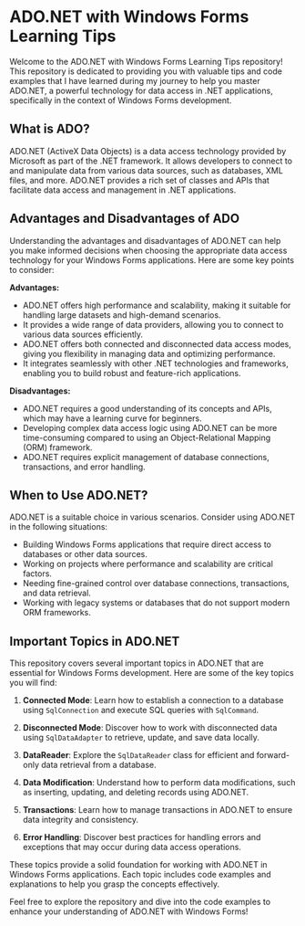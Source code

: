 
# ADO.NET with Windows Forms Learning Tips

Welcome to the ADO.NET with Windows Forms Learning Tips repository! This repository is dedicated to providing you with valuable tips and code examples that I have learned during my journey to help you master ADO.NET, a powerful technology for data access in .NET applications, specifically in the context of Windows Forms development.

## What is ADO?

ADO.NET (ActiveX Data Objects) is a data access technology provided by Microsoft as part of the .NET framework. It allows developers to connect to and manipulate data from various data sources, such as databases, XML files, and more. ADO.NET provides a rich set of classes and APIs that facilitate data access and management in .NET applications.

## Advantages and Disadvantages of ADO

Understanding the advantages and disadvantages of ADO.NET can help you make informed decisions when choosing the appropriate data access technology for your Windows Forms applications. Here are some key points to consider:

**Advantages:**
- ADO.NET offers high performance and scalability, making it suitable for handling large datasets and high-demand scenarios.
- It provides a wide range of data providers, allowing you to connect to various data sources efficiently.
- ADO.NET offers both connected and disconnected data access modes, giving you flexibility in managing data and optimizing performance.
- It integrates seamlessly with other .NET technologies and frameworks, enabling you to build robust and feature-rich applications.

**Disadvantages:**
- ADO.NET requires a good understanding of its concepts and APIs, which may have a learning curve for beginners.
- Developing complex data access logic using ADO.NET can be more time-consuming compared to using an Object-Relational Mapping (ORM) framework.
- ADO.NET requires explicit management of database connections, transactions, and error handling.

## When to Use ADO.NET?

ADO.NET is a suitable choice in various scenarios. Consider using ADO.NET in the following situations:

- Building Windows Forms applications that require direct access to databases or other data sources.
- Working on projects where performance and scalability are critical factors.
- Needing fine-grained control over database connections, transactions, and data retrieval.
- Working with legacy systems or databases that do not support modern ORM frameworks.

## Important Topics in ADO.NET

This repository covers several important topics in ADO.NET that are essential for Windows Forms development. Here are some of the key topics you will find:

1. **Connected Mode**: Learn how to establish a connection to a database using `SqlConnection` and execute SQL queries with `SqlCommand`.

2. **Disconnected Mode**: Discover how to work with disconnected data using `SqlDataAdapter` to retrieve, update, and save data locally.

3. **DataReader**: Explore the `SqlDataReader` class for efficient and forward-only data retrieval from a database.

4. **Data Modification**: Understand how to perform data modifications, such as inserting, updating, and deleting records using ADO.NET.

5. **Transactions**: Learn how to manage transactions in ADO.NET to ensure data integrity and consistency.

6. **Error Handling**: Discover best practices for handling errors and exceptions that may occur during data access operations.

These topics provide a solid foundation for working with ADO.NET in Windows Forms applications. Each topic includes code examples and explanations to help you grasp the concepts effectively.

Feel free to explore the repository and dive into the code examples to enhance your understanding of ADO.NET with Windows Forms!


